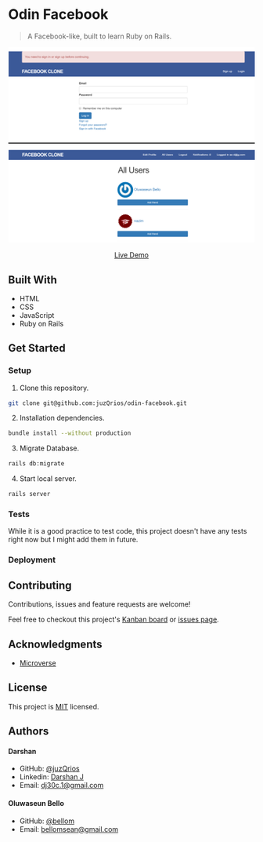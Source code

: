 # Odin Facebook

> A Facebook-like, built to learn Ruby on Rails.

[//]: # (Screenshot, Application concept art etc)
![Screenshot](./screenshots.png)

[//]: # (Live Demo link)
<p align="center">
  <a href="https://juz-odin-facebook.herokuapp.com/">Live Demo</a>
</p>

## Built With

* HTML
* CSS
* JavaScript
* Ruby on Rails

## Get Started

### Setup

1. Clone this repository.

```bash
git clone git@github.com:juzQrios/odin-facebook.git
```

2. Installation dependencies.

```bash
bundle install --without production
```

3. Migrate Database.

```bash
rails db:migrate
```

4. Start local server.

```bash
rails server
```

### Tests

While it is a good practice to test code, this project doesn't have any tests right now but I might add them in future.

### Deployment

## Contributing

Contributions, issues and feature requests are welcome!

Feel free to checkout this project's [Kanban board](https://github.com/juzQrios/odin-facebook/projects/1) or [issues page](https://github.com/juzQrios/odin-facebook/issues).

## Acknowledgments

* [Microverse](https://www.microverse.org/)

## License

This project is [MIT](./LICENSE) licensed.

## Authors

#### Darshan

* GitHub: [@juzQrios](https://github.com/juzQrios)
* Linkedin: [Darshan J](https://www.linkedin.com/in/jayadevdarshan/)
* Email: <dj30c.1@gmail.com>

#### Oluwaseun Bello

* GitHub: [@bellom](https://github.com/bellom)
* Email: <bellomsean@gmail.com>
